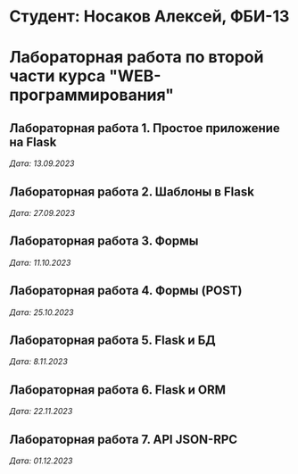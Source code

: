 # Студент: Носаков Алексей, ФБИ-13

# Лабораторная работа по второй части курса "WEB-программирования"

## Лабораторная работа 1. Простое приложение на Flask

*Дата: 13.09.2023*

## Лабораторная работа 2. Шаблоны в Flask

*Дата: 27.09.2023*

## Лабораторная работа 3. Формы

*Дата: 11.10.2023*

## Лабораторная работа 4. Формы (POST)

*Дата: 25.10.2023*

## Лабораторная работа 5. Flask и БД

*Дата: 8.11.2023*

## Лабораторная работа 6. Flask и ORM

*Дата: 22.11.2023*

## Лабораторная работа 7. API JSON-RPC

*Дата: 01.12.2023*

